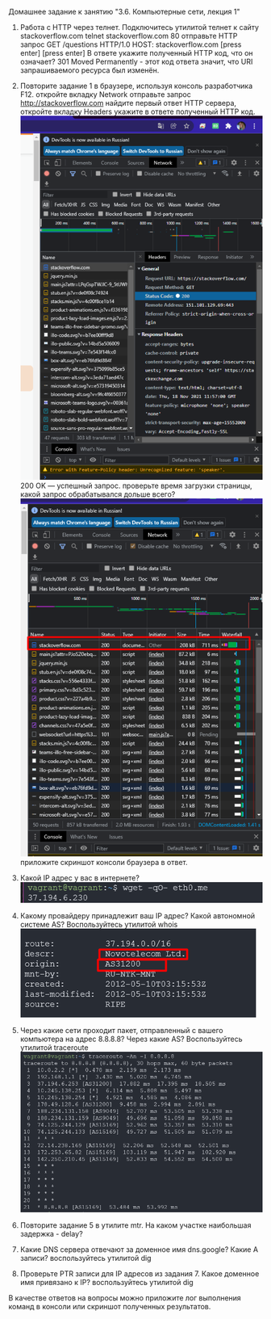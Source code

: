 Домашнее задание к занятию "3.6. Компьютерные сети, лекция 1"
1. Работа c HTTP через телнет.
Подключитесь утилитой телнет к сайту stackoverflow.com telnet stackoverflow.com 80
отправьте HTTP запрос
GET /questions HTTP/1.0
HOST: stackoverflow.com
[press enter]
[press enter]
В ответе укажите полученный HTTP код, что он означает?
301 Moved Permanently - этот код ответа значит, что URI запрашиваемого ресурса был изменён.

2. Повторите задание 1 в браузере, используя консоль разработчика F12.
откройте вкладку Network
отправьте запрос http://stackoverflow.com
найдите первый ответ HTTP сервера, откройте вкладку Headers
укажите в ответе полученный HTTP код.
![img.png](img.png)
200 OK — успешный запрос.
проверьте время загрузки страницы, какой запрос обрабатывался дольше всего?
![img_1.png](img_1.png)
приложите скриншот консоли браузера в ответ.
3. Какой IP адрес у вас в интернете?
![img_2.png](img_2.png)
4. Какому провайдеру принадлежит ваш IP адрес? Какой автономной системе AS? Воспользуйтесь утилитой whois
![img_3.png](img_3.png)
5. Через какие сети проходит пакет, отправленный с вашего компьютера на адрес 8.8.8.8? Через какие AS? Воспользуйтесь утилитой traceroute
![img_4.png](img_4.png)
6. Повторите задание 5 в утилите mtr. На каком участке наибольшая задержка - delay?
7. Какие DNS сервера отвечают за доменное имя dns.google? Какие A записи? воспользуйтесь утилитой dig
8. Проверьте PTR записи для IP адресов из задания 7. Какое доменное имя привязано к IP? воспользуйтесь утилитой dig


В качестве ответов на вопросы можно приложите лог выполнения команд в консоли или скриншот полученных результатов.
